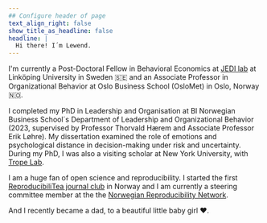```yaml
---
## Configure header of page
text_align_right: false
show_title_as_headline: false
headline: |
  Hi there! I´m Lewend.
---
```


<!-- this is a subheadline -->
I'm currently a Post-Doctoral Fellow in Behavioral Economics at [JEDI lab](http://jedilab.weebly.com/) at Linköping University in Sweden :sweden: and an Associate Professor in Organizational Behavior at Oslo Business School (OsloMet) in Oslo, Norway :norway:.

I completed my PhD in Leadership and Organisation at BI Norwegian Business School´s Department of Leadership and Organizational Behavior (2023, supervised by Professor Thorvald Hærem and Associate Professor Erik Løhre). My dissertation examined the role of emotions and psychological distance in decision-making under risk and uncertainty. During my PhD, I was also a visiting scholar at New York University, with [Trope Lab](https://sites.google.com/nyu.edu/tropelab//).

I am a huge fan of open science and reproducibility. I started the first [ReproducibiliTea journal club](https://reproducibilitea.org/) in Norway and I am currently a steering committee member at the the [Norwegian Reproducibility Network](https://norrn.no/).

And I recently became a dad, to a beautiful little baby girl :heart:.